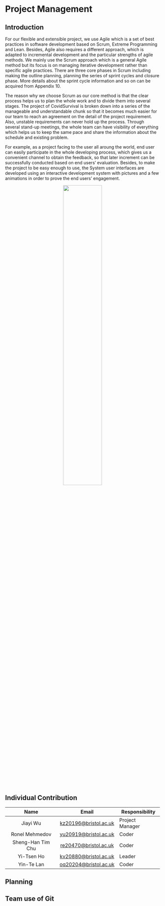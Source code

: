 # Project Management

## Introduction

For our flexible and extensible project, we use Agile which is a set of best practices in software development based on Scrum, Extreme Programming and Lean. Besides, Agile also requires a different approach, which is adapted to incremental development and the particular strengths of agile methods.
We mainly use the Scrum approach which is a general Agile method but its focus is on managing iterative development rather than specific agile practices. There are three core phases in Scrum including making the outline planning, planning the series of sprint cycles and closure phase. More details about the sprint cycle information and so on can be acquired from Appendix 10.

The reason why we choose Scrum as our core method is that the clear process helps us to plan the whole work and to divide them into several stages. The project of CovidSurvival is broken down into a series of the manageable and understandable chunk so that it becomes much easier for our team to reach an agreement on the detail of the project requirement. Also, unstable requirements can never hold up the process. Through several stand-up meetings, the whole team can have visibility of everything which helps us to keep the same pace and share the information about the schedule and existing problem.

For example, as a project facing to the user all aroung the world, end user can easily participate in the whole developing process, which gives us a convenient channel to obtain the feedback, so that later increment can be successfully conducted based on end users’ evaluation. Besides, to make the project to be easy enough to use, the System user interfaces are developed using an interactive development system with pictures and a few animations in order to prove the end users’ engagement.

<p align="center"><img src="resource_report/each-iteration.png"width=50%>
  
## Individual Contribution

|       Name        |                         Email                         | Responsibility  |
| :---------------: | :---------------------------------------------------: | --------------- |
|     Jiayi Wu      | [kz20196@bristol.ac.uk](mailto:kz20196@bristol.ac.uk) | Project Manager |
|  Ronel Mehmedov   | [yu20919@bristol.ac.uk](mailto:yu20919@bristol.ac.uk) | Coder           |
| Sheng-Han Tim Chu | [re20470@bristol.ac.uk](mailto:re20470@bristol.ac.uk) | Coder           |
|    Yi-Tsen Ho     | [kv20880@bristol.ac.uk](mailto:kv20880@bristol.ac.uk) | Leader          |
|    Yin-Te Lan     | [oq20204@bristol.ac.uk](mailto:oq20204@bristol.ac.uk) | Coder           |

## Planning


## Team use of Git
